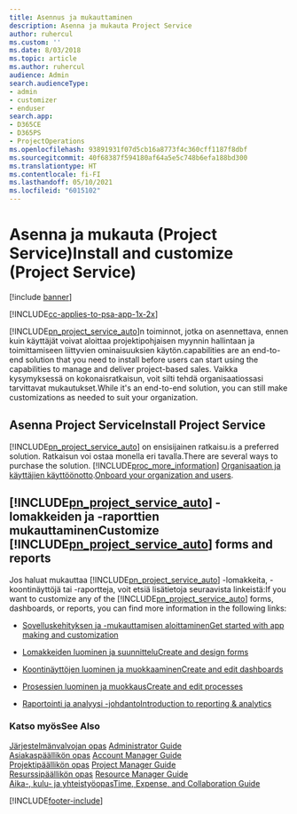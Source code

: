 ```yaml
---
title: Asennus ja mukauttaminen
description: Asenna ja mukauta Project Service
author: ruhercul
ms.custom: ''
ms.date: 8/03/2018
ms.topic: article
ms.author: ruhercul
audience: Admin
search.audienceType:
- admin
- customizer
- enduser
search.app:
- D365CE
- D365PS
- ProjectOperations
ms.openlocfilehash: 93891931f07d5cb16a8773f4c360cff1187f8dbf
ms.sourcegitcommit: 40f68387f594180af64a5e5c748b6efa188bd300
ms.translationtype: HT
ms.contentlocale: fi-FI
ms.lasthandoff: 05/10/2021
ms.locfileid: "6015102"
---
```

# <a name="install-and-customize-project-service"></a><span data-ttu-id="0fc82-103">Asenna ja mukauta (Project Service)</span><span class="sxs-lookup"><span data-stu-id="0fc82-103">Install and customize (Project Service)</span></span>

[!include [banner](../includes/psa-now-project-operations.md)]

[!INCLUDE[cc-applies-to-psa-app-1x-2x](../includes/cc-applies-to-psa-app-1x-2x.md)]

[!INCLUDE[pn_project_service_auto](../includes/pn-project-service-auto.md)]<span data-ttu-id="0fc82-104">n toiminnot, jotka on asennettava, ennen kuin käyttäjät voivat aloittaa projektipohjaisen myynnin hallintaan ja toimittamiseen liittyvien ominaisuuksien käytön.</span><span class="sxs-lookup"><span data-stu-id="0fc82-104">capabilities are an end-to-end solution that you need to install before users can start using the capabilities to manage and deliver project-based sales.</span></span> <span data-ttu-id="0fc82-105">Vaikka kysymyksessä on kokonaisratkaisun, voit silti tehdä organisaatiossasi tarvittavat mukautukset.</span><span class="sxs-lookup"><span data-stu-id="0fc82-105">While it's an end-to-end solution, you can still make customizations as needed to suit your organization.</span></span>  
<!-- TODO: I expect to find the information on how to get and install this here. Please find that and add it here. Same for Project Service.--> 
  
## <a name="install-project-service"></a><span data-ttu-id="0fc82-106">Asenna Project Service</span><span class="sxs-lookup"><span data-stu-id="0fc82-106">Install Project Service</span></span>  
 [!INCLUDE[pn_project_service_auto](../includes/pn-project-service-auto.md)] <span data-ttu-id="0fc82-107">on ensisijainen ratkaisu.</span><span class="sxs-lookup"><span data-stu-id="0fc82-107">is a preferred solution.</span></span> <span data-ttu-id="0fc82-108">Ratkaisun voi ostaa monella eri tavalla.</span><span class="sxs-lookup"><span data-stu-id="0fc82-108">There are several ways to purchase the solution.</span></span> [!INCLUDE[proc_more_information](../includes/proc-more-information.md)] <span data-ttu-id="0fc82-109">[Organisaation ja käyttäjien käyttöönotto](/dynamics365/customerengagement/on-premises/admin/onboard-your-organization-and-users-to-dynamics-365-online).</span><span class="sxs-lookup"><span data-stu-id="0fc82-109">[Onboard your organization and users](/dynamics365/customerengagement/on-premises/admin/onboard-your-organization-and-users-to-dynamics-365-online).</span></span>  
  
## <a name="customize-pn_project_service_auto-forms-and-reports"></a><span data-ttu-id="0fc82-110">[!INCLUDE[pn_project_service_auto](../includes/pn-project-service-auto.md)] -lomakkeiden ja -raporttien mukauttaminen</span><span class="sxs-lookup"><span data-stu-id="0fc82-110">Customize [!INCLUDE[pn_project_service_auto](../includes/pn-project-service-auto.md)] forms and reports</span></span>  
 <span data-ttu-id="0fc82-111">Jos haluat mukauttaa [!INCLUDE[pn_project_service_auto](../includes/pn-project-service-auto.md)] -lomakkeita, -koontinäyttöjä tai -raportteja, voit etsiä lisätietoja seuraavista linkeistä:</span><span class="sxs-lookup"><span data-stu-id="0fc82-111">If you want to customize any of the [!INCLUDE[pn_project_service_auto](../includes/pn-project-service-auto.md)] forms, dashboards, or reports, you can find more information in the following links:</span></span>  
  
- [<span data-ttu-id="0fc82-112">Sovelluskehityksen ja -mukauttamisen aloittaminen</span><span class="sxs-lookup"><span data-stu-id="0fc82-112">Get started with app making and customization</span></span>](/dynamics365/customerengagement/on-premises/customize/getting-started-customization)  
  
- [<span data-ttu-id="0fc82-113">Lomakkeiden luominen ja suunnittelu</span><span class="sxs-lookup"><span data-stu-id="0fc82-113">Create and design forms</span></span>](/dynamics365/customerengagement/on-premises/customize/create-design-forms)  
  
- [<span data-ttu-id="0fc82-114">Koontinäyttöjen luominen ja muokkaaminen</span><span class="sxs-lookup"><span data-stu-id="0fc82-114">Create and edit dashboards</span></span>](/dynamics365/customerengagement/on-premises/customize/create-edit-dashboards)  
  
- [<span data-ttu-id="0fc82-115">Prosessien luominen ja muokkaus</span><span class="sxs-lookup"><span data-stu-id="0fc82-115">Create and edit processes</span></span>](/dynamics365/customerengagement/on-premises/customize/guide-staff-through-common-tasks-processes)  
  
- [<span data-ttu-id="0fc82-116">Raportointi ja analyysi -johdanto</span><span class="sxs-lookup"><span data-stu-id="0fc82-116">Introduction to reporting & analytics</span></span>](/dynamics365/customerengagement/on-premises/analytics/reporting-analytics-with-dynamics-365)  
  
### <a name="see-also"></a><span data-ttu-id="0fc82-117">Katso myös</span><span class="sxs-lookup"><span data-stu-id="0fc82-117">See Also</span></span>  
 <span data-ttu-id="0fc82-118">[Järjestelmänvalvojan opas](../psa/admin-guide.md) </span><span class="sxs-lookup"><span data-stu-id="0fc82-118">[Administrator Guide](../psa/admin-guide.md) </span></span>  
 <span data-ttu-id="0fc82-119">[Asiakaspäällikön opas](../psa/account-manager-guide.md) </span><span class="sxs-lookup"><span data-stu-id="0fc82-119">[Account Manager Guide](../psa/account-manager-guide.md) </span></span>  
 <span data-ttu-id="0fc82-120">[Projektipäällikön opas](../psa/project-manager-guide.md) </span><span class="sxs-lookup"><span data-stu-id="0fc82-120">[Project Manager Guide](../psa/project-manager-guide.md) </span></span>  
 <span data-ttu-id="0fc82-121">[Resurssipäällikön opas](../psa/resource-manager-guide.md) </span><span class="sxs-lookup"><span data-stu-id="0fc82-121">[Resource Manager Guide](../psa/resource-manager-guide.md) </span></span>  
 [<span data-ttu-id="0fc82-122">Aika-, kulu- ja yhteistyöopas</span><span class="sxs-lookup"><span data-stu-id="0fc82-122">Time, Expense, and Collaboration Guide</span></span>](../psa/time-expense-collaboration-guide.md)


[!INCLUDE[footer-include](../includes/footer-banner.md)]